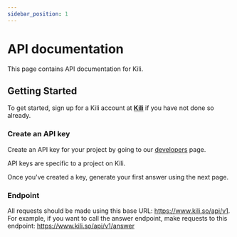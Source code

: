```yaml
---
sidebar_position: 1
---
```


# API documentation

This page contains API documentation for Kili.

## Getting Started

To get started, sign up for a Kili account at **[Kili](https://kili.so)** if you have not done so already.

### Create an API key

Create an API key for your project by going to our [developers](https://kili.so/developers) page.

API keys are specific to a project on Kili.

Once you've created a key, generate your first answer using the next page.

### Endpoint

All requests should be made using this base URL: https://www.kili.so/api/v1. For example, if you want to call the answer endpoint, make requests to this endpoint: https://www.kili.so/api/v1/answer
